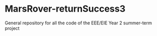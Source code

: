# MarsRover-returnSuccess3
General repository for all the code of the EEE/EIE Year 2 summer-term project
